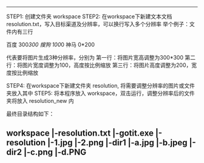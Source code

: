 ----------------------------------------------------
STEP1: 创建文件夹 workspace
STEP2: 在workspace下新建文本文档 resolution.txt，写入目标渠道及分辨率，可以换行写入多个分辨率
举个例子：文件内有三行

百度 300*300
搜狗 100*0
神马 0*200

代表要将图片生成3种分辨率，分别为
  第一行：将图片宽高调整为300*300
  第二行：将图片宽度调整为100，高度按比例缩放
  第三行：将图片高度调整为200，宽度按比例缩放

STEP4: 在workspace下新建文件夹 resolution, 将需要调整分辨率的图片或文件夹放入其中
STEP5: 将本程序放入 workspace，双击运行，调整分辨率后的文件夹将放入 resolution_new 内

最终目录结构如下：

workspace
|-resolution.txt
|-gotit.exe
|-resolution
  |-1.jpg
  |-2.png
  |-dir1
    |-a.jpg
    |-b.jpeg
  |-dir2
    |-c.png
    |-d.PNG
----------------------------------------------------